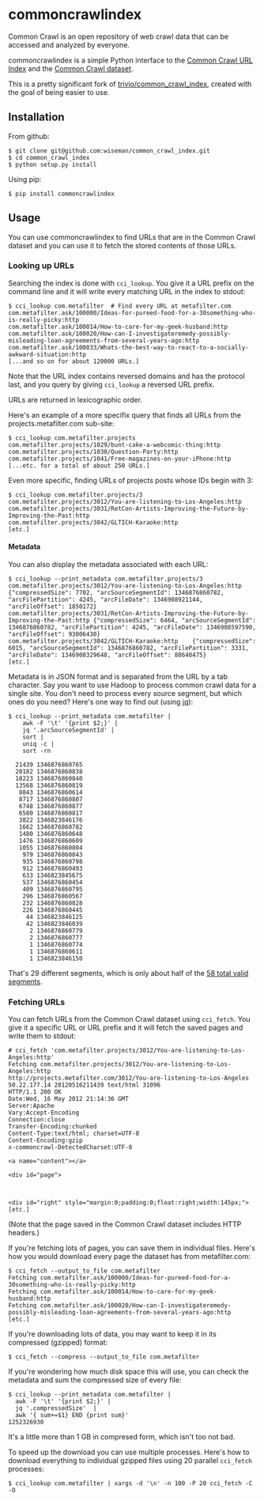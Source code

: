 # commoncrawlindex

Common Crawl is an open repository of web crawl data that can be
accessed and analyzed by everyone.

commoncrawlindex is a simple Python interface to the [Common Crawl URL
Index](http://commoncrawl.org/common-crawl-url-index/) and the [Common
Crawl
dataset](https://commoncrawl.atlassian.net/wiki/display/CRWL/About+the+Data+Set).

This is a pretty significant fork of
[trivio/common_crawl_index](https://github.com/trivio/common_crawl_index),
created with the goal of being easier to use.


## Installation

From github:

```
$ git clone git@github.com:wiseman/common_crawl_index.git
$ cd common_crawl_index
$ python setup.py install
```

Using pip:

```
$ pip install commoncrawlindex
```

## Usage

You can use commoncrawlindex to find URLs that are in the Common Crawl
dataset and you can use it to fetch the stored contents of those URLs.

### Looking up URLs

Searching the index is done with `cci_lookup`.  You give it a URL
prefix on the command line and it will write every matching URL in the
index to stdout:

```
$ cci_lookup com.metafilter  # Find every URL at metafilter.com
com.metafilter.ask/100000/Ideas-for-pureed-food-for-a-30something-who-is-really-picky:http
com.metafilter.ask/100014/How-to-care-for-my-geek-husband:http
com.metafilter.ask/100020/How-can-I-investigateremedy-possibly-misleading-loan-agreements-from-several-years-ago:http
com.metafilter.ask/100033/Whats-the-best-way-to-react-to-a-socially-awkward-situation:http
[...and so on for about 120000 URLs.]
```

Note that the URL index contains reversed domains and has the protocol
last, and you query by giving `cci_lookup` a reversed URL prefix.

URLs are returned in lexicographic order.

Here's an example of a more specifix query that finds all URLs from
the projects.metafilter.com sub-site:

```
$ cci_lookup com.metafilter.projects
com.metafilter.projects/1029/bunt-cake-a-webcomic-thing:http
com.metafilter.projects/1030/Question-Party:http
com.metafilter.projects/1041/Free-magazines-on-your-iPhone:http
[...etc. for a total of about 250 URLs.]
```

Even more specific, finding URLs of projects posts whose IDs begin with 3:

```
$ cci_lookup com.metafilter.projects/3
com.metafilter.projects/3012/You-are-listening-to-Los-Angeles:http
com.metafilter.projects/3031/RetCon-Artists-Improving-the-Future-by-Improving-the-Past:http
com.metafilter.projects/3042/GLTICH-Karaoke:http
[etc.]
```

#### Metadata

You can also display the metadata associated with each URL:

```
$ cci_lookup --print_metadata com.metafilter.projects/3
com.metafilter.projects/3012/You-are-listening-to-Los-Angeles:http	{"compressedSize": 7702, "arcSourceSegmentId": 1346876860782, "arcFilePartition": 4245, "arcFileDate": 1346908921144, "arcFileOffset": 1850172}
com.metafilter.projects/3031/RetCon-Artists-Improving-the-Future-by-Improving-the-Past:http	{"compressedSize": 6464, "arcSourceSegmentId": 1346876860782, "arcFilePartition": 4245, "arcFileDate": 1346908597590, "arcFileOffset": 93006430}
com.metafilter.projects/3042/GLTICH-Karaoke:http	{"compressedSize": 6015, "arcSourceSegmentId": 1346876860782, "arcFilePartition": 3331, "arcFileDate": 1346908329648, "arcFileOffset": 88640475}
[etc.]
```

Metadata is in JSON format and is separated from the URL by a tab
character.  Say you want to use Hadoop to process common crawl data
for a single site.  You don't need to process every source segment,
but which ones do you need?  Here's one way to find out (using
[jq](http://stedolan.github.io/jq/)):

```
$ cci_lookup --print_metadata com.metafilter |
    awk -F '\t' '{print $2;}' |
    jq '.arcSourceSegmentId' |
    sort |
    uniq -c |
    sort -rn

  21439 1346876860765
  20182 1346876860838
  18223 1346876860840
  13568 1346876860819
   8843 1346876860614
   8717 1346876860807
   6748 1346876860877
   6580 1346876860817
   3822 1346823846176
   1662 1346876860782
   1480 1346876860648
   1476 1346876860609
   1055 1346876860804
    979 1346876860843
    935 1346876860798
    912 1346876860493
    633 1346823845675
    537 1346876860454
    409 1346876860795
    296 1346876860567
    232 1346876860828
    226 1346876860445
     44 1346823846125
     42 1346823846039
      2 1346876860779
      2 1346876860777
      1 1346876860774
      1 1346876860611
      1 1346823846150
```

That's 29 different segments, which is only about half of the
[58 total valid segments](https://s3.amazonaws.com/aws-publicdatasets/common-crawl/parse-output/valid_segments.txt).


### Fetching URLs

You can fetch URLs from the Common Crawl dataset using `cci_fetch`.
You give it a specific URL or URL prefix and it will fetch the saved
pages and write them to stdout:

```
# cci_fetch 'com.metafilter.projects/3012/You-are-listening-to-Los-Angeles:http'
Fetching com.metafilter.projects/3012/You-are-listening-to-Los-Angeles:http
http://projects.metafilter.com/3012/You-are-listening-to-Los-Angeles 50.22.177.14 20120516211439 text/html 31096
HTTP/1.1 200 OK
Date:Wed, 16 May 2012 21:14:36 GMT
Server:Apache
Vary:Accept-Encoding
Connection:close
Transfer-Encoding:chunked
Content-Type:text/html; charset=UTF-8
Content-Encoding:gzip
x-commoncrawl-DetectedCharset:UTF-8

<a name="content"></a>

<div id="page">
	


<div id="right" style="margin:0;padding:0;float:right;width:145px;">
[etc.]
```

(Note that the page saved in the Common Crawl dataset includes HTTP
headers.)

If you're fetching lots of pages, you can save them in individual
files.  Here's how you would download every page the dataset has from
metafilter.com:

```
$ cci_fetch --output_to_file com.metafilter
Fetching com.metafilter.ask/100000/Ideas-for-pureed-food-for-a-30something-who-is-really-picky:http
Fetching com.metafilter.ask/100014/How-to-care-for-my-geek-husband:http
Fetching com.metafilter.ask/100020/How-can-I-investigateremedy-possibly-misleading-loan-agreements-from-several-years-ago:http
[etc.]
```

If you're downloading lots of data, you may want to keep it in its
compressed (gzipped) format:

```
$ cci_fetch --compress --output_to_file com.metafilter
```

If you're wondering how much disk space this will use, you can check
the metadata and sum the compressed size of every file:

```
$ cci_lookup --print_metadata com.metafilter |
  awk -F '\t' '{print $2;}' |
  jq '.compressedSize'  |
  awk '{ sum+=$1} END {print sum}'
1252326930
```

It's a little more than 1 GB in compresed form, which isn't too not bad.


To speed up the download you can use multiple processes.  Here's how
to download everything to individual gzipped files using 20 parallel
`cci_fetch` processes:

```
$ cci_lookup com.metafilter | xargs -d '\n' -n 100 -P 20 cci_fetch -C -O
```
